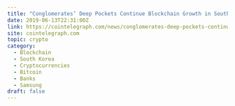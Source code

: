 ```yaml
---
title: "Conglomerates’ Deep Pockets Continue Blockchain Growth in South Korea Despite Crypto Ban"
date: 2019-06-13T22:31:00Z
link: https://cointelegraph.com/news/conglomerates-deep-pockets-continue-blockchain-growth-in-s-korea-despite-crypto-ban?utm_medium=RSS&utm_source=hune
site: cointelegraph.com
topic: crypto
category:
  - Blockchain
  - South Korea
  - Cryptocurrencies
  - Bitcoin
  - Banks
  - Samsung
draft: false
---
```

